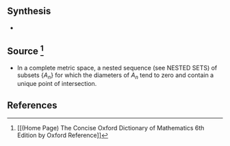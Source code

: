 ## Synthesis
- 
## Source [^1]
- In a complete metric space, a nested sequence (see NESTED SETS) of subsets $\left\{A_{n}\right\}$ for which the diameters of $A_{n}$ tend to zero and contain a unique point of intersection.
## References

[^1]: [[(Home Page) The Concise Oxford Dictionary of Mathematics 6th Edition by Oxford Reference]]